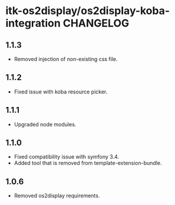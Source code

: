 # itk-os2display/os2display-koba-integration CHANGELOG

## 1.1.3

* Removed injection of non-existing css file.

## 1.1.2

* Fixed issue with koba resource picker.

## 1.1.1

* Upgraded node modules.

## 1.1.0

* Fixed compatibility issue with symfony 3.4.
* Added tool that is removed from template-extension-bundle.

## 1.0.6

* Removed os2display requirements.

